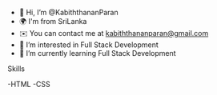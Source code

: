 - 👋 Hi, I’m @KabiththananParan
- 🌍 I'm from SriLanka
- ✉️ You can contact me at kabiththananparan@gmail.com
- 👀 I’m interested in Full Stack Development
- 🌱 I’m currently learning Full Stack Development

Skills

-HTML
-CSS


<!---
KabiththananParan/KabiththananParan is a ✨ special ✨ repository because its `README.md` (this file) appears on your GitHub profile.
You can click the Preview link to take a look at your changes.
--->
